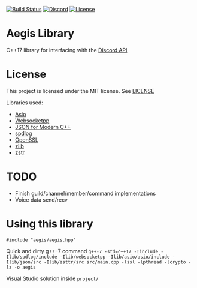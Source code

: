 [![Build Status](https://travis-ci.org/zeroxs/aegis.cpp.svg?branch=master)](https://travis-ci.org/zeroxs/aegis.cpp) [![Discord](https://discordapp.com/api/guilds/287048029524066334/widget.png)](https://discord.gg/w7Y3Bb8) [![License](https://img.shields.io/badge/license-MIT-blue.svg)](https://github.com/zeroxs/aegis.cpp/blob/master/LICENSE)


Aegis Library
=======

C++17 library for interfacing with the [Discord API](https://discordapp.com/developers/docs/intro)

# License #

This project is licensed under the MIT license. See [LICENSE](https://github.com/zeroxs/aegis.cpp/blob/master/LICENSE)

Libraries used:
- [Asio](https://github.com/chriskohlhoff/asio)
- [Websocketpp](https://github.com/zaphoyd/websocketpp)
- [JSON for Modern C++](https://github.com/nlohmann/json)
- [spdlog](https://github.com/gabime/spdlog)
- [OpenSSL](https://www.openssl.org)
- [zlib](https://zlib.net)
- [zstr](https://github.com/mateidavid/zstr)



# TODO #
- Finish guild/channel/member/command implementations
- Voice data send/recv


# Using this library #
`#include "aegis/aegis.hpp"`

Quick and dirty g++-7 command
`g++-7 -std=c++17 -Iinclude -Ilib/spdlog/include -Ilib/websocketpp -Ilib/asio/asio/include -Ilib/json/src -Ilib/zsttr/src src/main.cpp -lssl -lpthread -lcrypto -lz -o aegis`

Visual Studio solution inside `project/`
